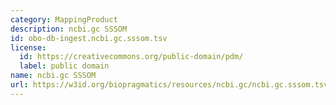```yaml
---
category: MappingProduct
description: ncbi.gc SSSOM
id: obo-db-ingest.ncbi.gc.sssom.tsv
license:
  id: https://creativecommons.org/public-domain/pdm/
  label: public domain
name: ncbi.gc SSSOM
url: https://w3id.org/biopragmatics/resources/ncbi.gc/ncbi.gc.sssom.tsv
---
```

